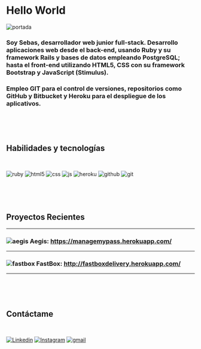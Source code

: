 # Hello World

![portada](helloworld.gif)

### Soy Sebas, desarrollador web junior full-stack. Desarrollo aplicaciones web desde el back-end, usando Ruby y su framework Rails y bases de datos empleando PostgreSQL; hasta el front-end  utilizando HTML5, CSS con su framework Bootstrap y JavaScript (Stimulus).

### Empleo GIT para el control de versiones, repositorios como GitHub y Bitbucket y Heroku para el despliegue de los aplicativos.

<br><br><br>

## Habilidades y tecnologías

<br>

![ruby](https://img.icons8.com/color/96/ruby-programming-language.png)
![html5](https://img.icons8.com/color/96/html-5--v1.png)
![css](https://img.icons8.com/fluency/96/css3.png)
![js](https://img.icons8.com/color/96/javascript--v1.png)
![heroku](https://img.icons8.com/color/96/heroku.png)
![github](https://img.icons8.com/fluency/96/github.png)
![git](https://img.icons8.com/color/96/git.png)

<br><br><br>

## Proyectos Recientes

-------------------------------------------------
### ![aegis](https://i.imgur.com/d5ORGtK.png) Aegis: https://managemypass.herokuapp.com/
--------------------------------------------------
### ![fastbox](https://i.imgur.com/6xZ49bh.png) FastBox: http://fastboxdelivery.herokuapp.com/
---------------------------------------------------

<br><br><br>

## Contáctame

<br>

[![Linkedin](https://img.icons8.com/color/48/linkedin-circled--v1.png)](https://www.linkedin.com/in/sebasrestrepo/)
[![Instagram](https://img.icons8.com/fluency/48/instagram-new.png)](https://www.instagram.com/z.a.r.c.o/?hl=es-la)
[![gmail](https://img.icons8.com/color-glass/48/gmail.png)](https://mail.google.com/mail/u/1/?ogbl#inbox?compose=CllgCHrhTWCBJBnxnpqnzbsgCNJppJZSWcxSLtxsctRlGtrSBFpVHCCfcVDXfpZqcPKTLHDrPnq)
